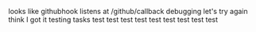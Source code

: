 looks like githubhook listens at /github/callback
debugging
let's try again
think I got it
testing tasks
test
test
test
test
test
test
test
test
test
